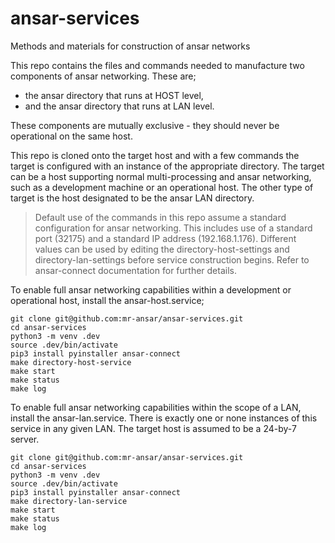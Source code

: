 # ansar-services
Methods and materials for construction of ansar networks

This repo contains the files and commands needed to manufacture two components
of ansar networking. These are;

* the ansar directory that runs at HOST level,
* and the ansar directory that runs at LAN level.

These components are mutually exclusive - they should never be operational
on the same host.

This repo is cloned onto the target host and with a few commands the target
is configured with an instance of the appropriate directory. The target can be
a host supporting normal multi-processing and ansar networking, such as a
development machine or an operational host. The other type of target is the
host designated to be the ansar LAN directory.

> Default use of the commands in this repo assume a standard configuration
> for ansar networking. This includes use of a standard port (32175) and a
> standard IP address (192.168.1.176). Different values can be used by editing
> the directory-host-settings and directory-lan-settings before service
> construction begins. Refer to ansar-connect documentation for further
> details.

To enable full ansar networking capabilities within a development or operational
host, install the ansar-host.service;

```
git clone git@github.com:mr-ansar/ansar-services.git
cd ansar-services
python3 -m venv .dev
source .dev/bin/activate
pip3 install pyinstaller ansar-connect
make directory-host-service
make start
make status
make log
```

To enable full ansar networking capabilities within the scope of a
LAN, install the ansar-lan.service. There is exactly one or none
instances of this service in any given LAN. The target host is assumed
to be a 24-by-7 server.

```
git clone git@github.com:mr-ansar/ansar-services.git
cd ansar-services
python3 -m venv .dev
source .dev/bin/activate
pip3 install pyinstaller ansar-connect
make directory-lan-service
make start
make status
make log
```
